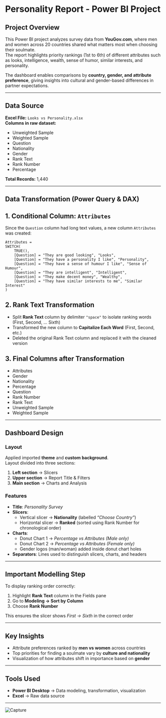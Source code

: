 # Personality Report - Power BI Project

## Project Overview
This Power BI project analyzes survey data from **YouGov.com**, where men and women across 20 countries shared what matters most when choosing their soulmate.  
The report highlights priority rankings (1st to 6th) of different attributes such as looks, intelligence, wealth, sense of humor, similar interests, and personality.  

The dashboard enables comparisons by **country, gender, and attribute preference**, giving insights into cultural and gender-based differences in partner expectations.

---

## Data Source
**Excel File:** `Looks vs Personality.xlsx`  
**Columns in raw dataset:**
- Unweighted Sample  
- Weighted Sample  
- Question  
- Nationality  
- Gender  
- Rank Text  
- Rank Number  
- Percentage  

**Total Records:** 1,440  

---

## Data Transformation (Power Query & DAX)

## 1. Conditional Column: `Attributes`
Since the `Question` column had long text values, a new column `Attributes` was created:  

```DAX
Attributes = 
SWITCH(
    TRUE(),
    [Question] = "They are good looking", "Looks",
    [Question] = "They have a personality I like", "Personality",
    [Question] = "They have a sense of humour I like", "Sense of Humour",
    [Question] = "They are intelligent", "Intelligent",
    [Question] = "They make decent money", "Wealthy",
    [Question] = "They have similar interests to me", "Similar Interest"
)
```

## 2. Rank Text Transformation
- Split **Rank Text** column by delimiter `"space"` to isolate ranking words (First, Second, … Sixth)  
- Transformed the new column to **Capitalize Each Word** (First, Second, etc.)  
- Deleted the original Rank Text column and replaced it with the cleaned version  

## 3. Final Columns after Transformation
- Attributes  
- Gender  
- Nationality  
- Percentage  
- Question  
- Rank Number  
- Rank Text  
- Unweighted Sample  
- Weighted Sample  

---

## Dashboard Design

### Layout
Applied imported **theme** and **custom background**.  
Layout divided into three sections:
1. **Left section** → Slicers  
2. **Upper section** → Report Title & Filters  
3. **Main section** → Charts and Analysis  

### Features
- **Title**: *Personality Survey*  
- **Slicers**:
  - Vertical slicer → **Nationality** (labelled *“Choose Country”*)  
  - Horizontal slicer → **Ranked** (sorted using Rank Number for chronological order)  
- **Charts**:
  - Donut Chart 1 → *Percentage vs Attributes (Male only)*  
  - Donut Chart 2 → *Percentage vs Attributes (Female only)*  
  - Gender logos (man/woman) added inside donut chart holes  
- **Separators**: Lines used to distinguish slicers, charts, and headers  

---

## Important Modelling Step
To display ranking order correctly:
1. Highlight **Rank Text** column in the Fields pane  
2. Go to **Modeling → Sort by Column**  
3. Choose **Rank Number**  

This ensures the slicer shows *First → Sixth* in the correct order  

---

## Key Insights
- Attribute preferences ranked by **men vs women** across countries  
- Top priorities for finding a soulmate vary by **culture and nationality**  
- Visualization of how attributes shift in importance based on **gender**  

---

## Tools Used
- **Power BI Desktop** → Data modeling, transformation, visualization  
- **Excel** → Raw data source  

---

![Capture](https://github.com/user-attachments/assets/0030823d-7a58-40fc-b281-4c0956206751)

